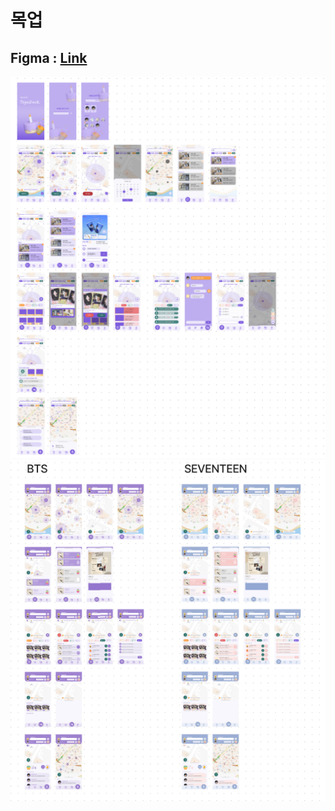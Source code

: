 
# 목업

## Figma : [Link](https://www.figma.com/file/ZzDzVc6nyHHVERPOGAeBQt/MockUp?type=whiteboard&node-id=0-1&t=edvwgIdUMWxHcTre-0)

![목업2](./images/목업2.png)
![목업1](./images/목업1.png)
